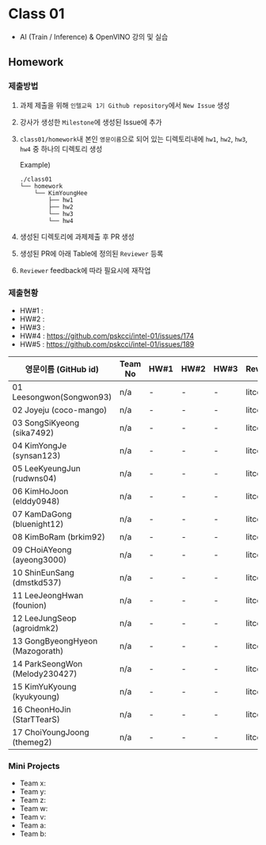 # Class 01

* AI (Train / Inference) & OpenVINO 강의 및 실습

## Homework

### 제출방법

1. 과제 제출을 위해 `인텔교육 1기 Github repository`에서 `New Issue` 생성

2. 강사가 생성한 `Milestone`에 생성된 Issue에 추가 

3. `class01/homework`내 본인 `영문이름`으로 되어 있는 디렉토리내에 `hw1`, `hw2`, `hw3`, `hw4` 중 하나의 디렉토리 생성

    Example)
    ```
    ./class01
    └── homework
        └── KimYoungHee
            ├── hw1
            ├── hw2
            └── hw3
            └── hw4
    ```

4. 생성된 디렉토리에 과제제출 후 PR 생성

5. 생성된 PR에 아래 Table에 정의된 `Reviewer` 등록

6. `Reviewer` feedback에 따라 필요시에 재작업

### 제출현황

* HW#1 :
* HW#2 :
* HW#3 :
* HW#4 : https://github.com/pskcci/intel-01/issues/174
* HW#5 : https://github.com/pskcci/intel-01/issues/189

| 영문이름 (GitHub id)           | Team No | HW#1 | HW#2 | HW#3 | Reviwer | HW#4 | HW#5 | Reviewer |
|-------------------------------|---------|------|------|------|---------|------|------|----------|
| 01 Leesongwon(Songwon93) | n/a | - | - | - | litcoder | O | - | J-WBaek | 
| 02 Joyeju (coco-mango) | n/a | - | - | - | litcoder | O | - | J-WBaek |
| 03 SongSiKyeong (sika7492) | n/a | - | - | - | litcoder | O | - | J-WBaek |
| 04 KimYongJe (synsan123) | n/a | - | - | - | litcoder | O | - | J-WBaek |
| 05 LeeKyeungJun (rudwns04) | n/a | - | - | - | litcoder | O | - | J-WBaek |
| 06 KimHoJoon (elddy0948) | n/a | - | - | - | litcoder | O | - | J-WBaek |
| 07 KamDaGong (bluenight12) | n/a | - | - | - | litcoder | O | - | J-WBaek |
| 08 KimBoRam (brkim92) | n/a | - | - | - | litcoder | O | - | J-WBaek |
| 09 CHoiAYeong (ayeong3000) | n/a | - | - | - | litcoder | O | - | J-WBaek |
| 10 ShinEunSang (dmstkd537) | n/a | - | - | - | litcoder | O | - | J-WBaek |
| 11 LeeJeongHwan (founion) | n/a | - | - | - | litcoder | O | - | J-WBaek |
| 12 LeeJungSeop (agroidmk2) | n/a | - | - | - | litcoder | O | - | J-WBaek |
| 13 GongByeongHyeon (Mazogorath) | n/a | - | - | - | litcoder | O | - | J-WBaek |
| 14 ParkSeongWon (Melody230427) | n/a | - | - | - | litcoder | - | - | J-WBaek |
| 15 KimYuKyoung (kyukyoung) | n/a | - | - | - | litcoder | O | - | J-WBaek |
| 16 CheonHoJin (StarTTearS) | n/a | - | - | - | litcoder | O | - | J-WBaek |
| 17 ChoiYoungJoong (themeg2) | n/a | - | - | - | litcoder | O | - | J-WBaek |



### Mini Projects

* Team x:
* Team y:
* Team z:
* Team w:
* Team v:
* Team a:
* Team b:

